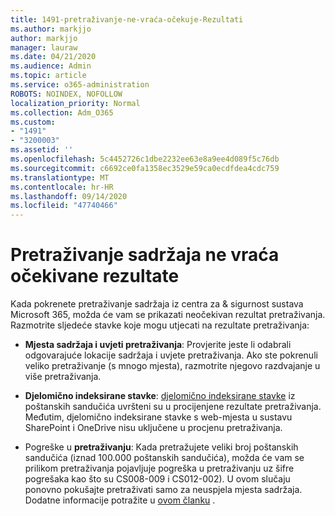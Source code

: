 ```yaml
---
title: 1491-pretraživanje-ne-vraća-očekuje-Rezultati
ms.author: markjjo
author: markjjo
manager: lauraw
ms.date: 04/21/2020
ms.audience: Admin
ms.topic: article
ms.service: o365-administration
ROBOTS: NOINDEX, NOFOLLOW
localization_priority: Normal
ms.collection: Adm_O365
ms.custom:
- "1491"
- "3200003"
ms.assetid: ''
ms.openlocfilehash: 5c4452726c1dbe2232ee63e8a9ee4d089f5c76db
ms.sourcegitcommit: c6692ce0fa1358ec3529e59ca0ecdfdea4cdc759
ms.translationtype: MT
ms.contentlocale: hr-HR
ms.lasthandoff: 09/14/2020
ms.locfileid: "47740466"
---
```

# <a name="content-search-not-returning-expected-results"></a>Pretraživanje sadržaja ne vraća očekivane rezultate

Kada pokrenete pretraživanje sadržaja iz centra za & sigurnost sustava Microsoft 365, možda će vam se prikazati neočekivan rezultat pretraživanja. Razmotrite sljedeće stavke koje mogu utjecati na rezultate pretraživanja:

- **Mjesta sadržaja i uvjeti pretraživanja**: Provjerite jeste li odabrali odgovarajuće lokacije sadržaja i uvjete pretraživanja. Ako ste pokrenuli veliko pretraživanje (s mnogo mjesta), razmotrite njegovo razdvajanje u više pretraživanja.

- **Djelomično indeksirane stavke**:  [djelomično indeksirane stavke](https://docs.microsoft.com/microsoft-365/compliance/partially-indexed-items-in-content-search) iz poštanskih sandučića uvršteni su u procijenjene rezultate pretraživanja. Međutim, djelomično indeksirane stavke s web-mjesta u sustavu SharePoint i OneDrive nisu uključene u procjenu pretraživanja.

- Pogreške u **pretraživanju**: Kada pretražujete veliki broj poštanskih sandučića (iznad 100.000 poštanskih sandučića), možda će vam se prilikom pretraživanja pojavljuje pogreška u pretraživanju uz šifre pogrešaka kao što su CS008-009 i CS012-002). U ovom slučaju ponovno pokušajte pretraživati samo za neuspjela mjesta sadržaja. Dodatne informacije potražite u  [ovom članku](https://docs.microsoft.com/microsoft-365/compliance/retry-failed-content-search) .
